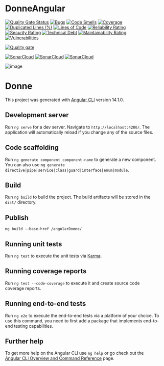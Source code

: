 # DonneAngular

[![Quality Gate Status](https://sonarcloud.io/api/project_badges/measure?project=rodrigofurlaneti_angularDonne&metric=alert_status)](https://sonarcloud.io/summary/new_code?id=rodrigofurlaneti_angularDonne)
[![Bugs](https://sonarcloud.io/api/project_badges/measure?project=rodrigofurlaneti_angularDonne&metric=bugs)](https://sonarcloud.io/summary/new_code?id=rodrigofurlaneti_angularDonne)
[![Code Smells](https://sonarcloud.io/api/project_badges/measure?project=rodrigofurlaneti_angularDonne&metric=code_smells)](https://sonarcloud.io/summary/new_code?id=rodrigofurlaneti_angularDonne)
[![Coverage](https://sonarcloud.io/api/project_badges/measure?project=rodrigofurlaneti_angularDonne&metric=coverage)](https://sonarcloud.io/summary/new_code?id=rodrigofurlaneti_angularDonne)
[![Duplicated Lines (%)](https://sonarcloud.io/api/project_badges/measure?project=rodrigofurlaneti_angularDonne&metric=duplicated_lines_density)](https://sonarcloud.io/summary/new_code?id=rodrigofurlaneti_angularDonne)
[![Lines of Code](https://sonarcloud.io/api/project_badges/measure?project=rodrigofurlaneti_angularDonne&metric=ncloc)](https://sonarcloud.io/summary/new_code?id=rodrigofurlaneti_angularDonne)
[![Reliability Rating](https://sonarcloud.io/api/project_badges/measure?project=rodrigofurlaneti_angularDonne&metric=reliability_rating)](https://sonarcloud.io/summary/new_code?id=rodrigofurlaneti_angularDonne)
[![Security Rating](https://sonarcloud.io/api/project_badges/measure?project=rodrigofurlaneti_angularDonne&metric=security_rating)](https://sonarcloud.io/summary/new_code?id=rodrigofurlaneti_angularDonne)
[![Technical Debt](https://sonarcloud.io/api/project_badges/measure?project=rodrigofurlaneti_angularDonne&metric=sqale_index)](https://sonarcloud.io/summary/new_code?id=rodrigofurlaneti_angularDonne)
[![Maintainability Rating](https://sonarcloud.io/api/project_badges/measure?project=rodrigofurlaneti_angularDonne&metric=sqale_rating)](https://sonarcloud.io/summary/new_code?id=rodrigofurlaneti_angularDonne)
[![Vulnerabilities](https://sonarcloud.io/api/project_badges/measure?project=rodrigofurlaneti_angularDonne&metric=vulnerabilities)](https://sonarcloud.io/summary/new_code?id=rodrigofurlaneti_angularDonne)

[![Quality gate](https://sonarcloud.io/api/project_badges/quality_gate?project=rodrigofurlaneti_angularDonne)](https://sonarcloud.io/summary/new_code?id=rodrigofurlaneti_angularDonne)

[![SonarCloud](https://sonarcloud.io/images/project_badges/sonarcloud-white.svg)](https://sonarcloud.io/summary/new_code?id=rodrigofurlaneti_angularDonne)
[![SonarCloud](https://sonarcloud.io/images/project_badges/sonarcloud-black.svg)](https://sonarcloud.io/summary/new_code?id=rodrigofurlaneti_angularDonne)
[![SonarCloud](https://sonarcloud.io/images/project_badges/sonarcloud-orange.svg)](https://sonarcloud.io/summary/new_code?id=rodrigofurlaneti_angularDonne)

![image](https://i.stack.imgur.com/Lsofi.png)

# Donne

This project was generated with [Angular CLI](https://github.com/angular/angular-cli) version 14.1.0.

## Development server

Run `ng serve` for a dev server. Navigate to `http://localhost:4200/`. The application will automatically reload if you change any of the source files.

## Code scaffolding

Run `ng generate component component-name` to generate a new component. You can also use `ng generate directive|pipe|service|class|guard|interface|enum|module`.

## Build

Run `ng build` to build the project. The build artifacts will be stored in the `dist/` directory.

## Publish

`ng build --base-href /angularDonne/`    

## Running unit tests

Run `ng test` to execute the unit tests via [Karma](https://karma-runner.github.io).

## Running coverage reports
Run `ng test --code-coverage` to execute it and create source code coverage reports.

## Running end-to-end tests

Run `ng e2e` to execute the end-to-end tests via a platform of your choice. To use this command, you need to first add a package that implements end-to-end testing capabilities.

## Further help

To get more help on the Angular CLI use `ng help` or go check out the [Angular CLI Overview and Command Reference](https://angular.io/cli) page.
